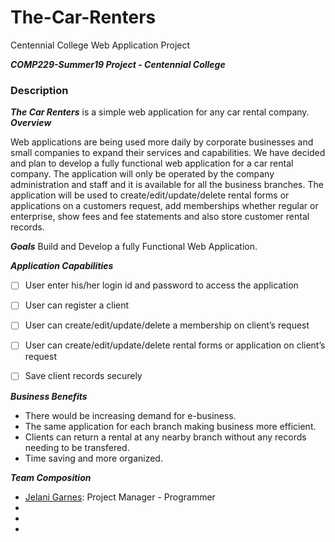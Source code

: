 # The-Car-Renters
Centennial College Web Application Project

***COMP229-Summer19 Project - Centennial College***

### Description

***The Car Renters*** is a simple web application for any car rental company.  
***Overview***

Web applications are being used more daily by corporate businesses and small companies to expand their services and capabilities. We have decided and plan to develop a fully functional web application for a car rental company. The application will only be operated by the company administration and staff and it is available for all the business branches. The application will be used to create/edit/update/delete rental forms or applications on a customers request, add memberships whether regular or enterprise, show fees and fee statements and also store customer rental records.
 
***Goals***
Build and Develop a fully Functional Web Application.

***Application Capabilities***
- [ ] User enter his/her login id and password to access the application
- [ ] User can register a client 
- [ ] User can create/edit/update/delete a membership on client’s request
- [ ] User can create/edit/update/delete rental forms or application on client’s request
- [ ] Save client records securely 


***Business Benefits***
- There would be increasing demand for e-business.
- The same application for each branch making business more efficient.
- Clients can return a rental at any nearby branch without any records needing to be transfered.
- Time saving and more organized.

***Team Composition***
* [Jelani Garnes](https://github.com/Jelanigarnes): Project Manager - Programmer
* [Baktash Sana]:Programmer
* [Fawad Rahim]:Programmer
* [Kobra Nateghi]:Programmer

